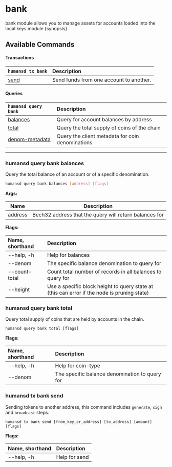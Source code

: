 # bank

bank module allows you to manage assets for accounts loaded into the local keys module {synopsis}

## Available Commands

#### Transactions

| `humansd tx bank` | Description |
| :--- | :--- |
| [send](#humansd-tx-bank-send) | Send funds from one account to another.

#### Queries

| `humansd query bank` | Description |
| :--- | :--- |
| [balances](#humansd-query-bank-balances) | Query for account balances by address |
| [total](#humansd-query-bank-total) | Query the total supply of coins of the chain |
| [denom-metadata](#humansd-query-denom-metadata) | Query the client metadata for coin denominations | 

---

### humansd query bank balances 

Query the total balance of an account or of a specific denomination.

```sh
humansd query bank balances [address] [flags]
```

**Args:**

| Name    | Description | 
| ---     | ----------- |
| address | Bech32 address that the query will return balances for |

**Flags:**

| Name, shorthand |  Description |
| :---            |  :---        |
| --help, -h    |  Help for balances |
| --denom       |  The specific balance denomination to query for |
| --count-total |  Count total number of records in all balances to query for |
| --height  | Use a specific block height to query state at (this can error if the node is pruning state) |

### humansd query bank total

Query total supply of coins that are held by accounts in the chain.

```text
humansd query bank total [flags]
```

**Flags:**

| Name, shorthand |  Description |
| :---            |  :---        |
| --help, -h | Help for coin-type |
| --denom | The specific balance denomination to query for |

### humansd tx bank send

Sending tokens to another address, this command includes `generate`, `sign` and `broadcast` steps.

```text
humansd tx bank send [from_key_or_address] [to_address] [amount] [flags]
```

**Flags:**

| Name, shorthand |  Description |
| :---            |  :---        |
| --help, -h | Help for send |
